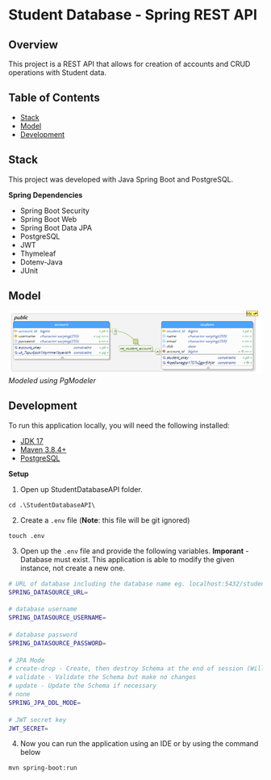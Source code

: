 # Student Database - Spring REST API

## Overview

This project is a REST API that allows for creation of accounts and CRUD operations with Student data.

## Table of Contents

- [Stack](#stack)<br/>
- [Model](#model)<br/>
- [Development](#development)<br/>

## Stack

This project was developed with Java Spring Boot and PostgreSQL.

**Spring Dependencies**

- Spring Boot Security
- Spring Boot Web
- Spring Boot Data JPA
- PostgreSQL
- JWT
- Thymeleaf
- Dotenv-Java
- JUnit

## Model
![](misc/studentdatabase-model.png)*Modeled using PgModeler*

## Development

To run this application locally, you will need the following installed:

- [JDK 17](https://www.oracle.com/java/technologies/javase/jdk17-archive-downloads.html)
- [Maven 3.8.4+](https://maven.apache.org/download.cgi)
- [PostgreSQL](https://www.postgresql.org/download/)

**Setup**

1) Open up StudentDatabaseAPI folder.

```
cd .\StudentDatabaseAPI\
```

2) Create a `.env` file (**Note**: this file will be git ignored)
    
```
touch .env
```

3) Open up the `.env` file and provide the following variables. **Imporant** - Database must exist. This application is able to modify the given instance, not create a new one.

```bash
# URL of database including the database name eg. localhost:5432/studentdatabase
SPRING_DATASOURCE_URL=

# database username
SPRING_DATASOURCE_USERNAME=

# database password
SPRING_DATASOURCE_PASSWORD=

# JPA Mode
# create-drop - Create, then destroy Schema at the end of session (Will erase everything)
# validate - Validate the Schema but make no changes
# update - Update the Schema if necessary
# none
SPRING_JPA_DDL_MODE=

# JWT secret key
JWT_SECRET=
```

4) Now you can run the application using an IDE or by using the command below

```bash
mvn spring-boot:run
```